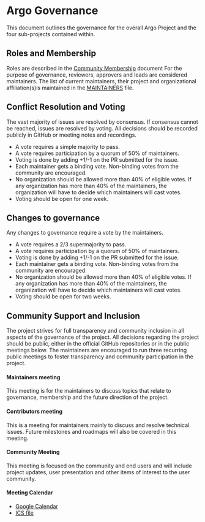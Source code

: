 # Argo Governance
This document outlines the governance for the overall Argo Project and the four sub-projects contained within.  

## Roles and Membership
Roles are described in the [Community Membership](https://github.com/argoproj/argoproj/blob/master/community/membership.md) document
For the purpose of governance, reviewers, approvers and leads are considered maintainers.
The list of current maintainers, their project and organizational affiliation(s)is maintained in the [MAINTAINERS](https://github.com/argoproj/argoproj/blob/master/MAINTAINERS.md) file.


## Conflict Resolution and Voting
The vast majority of issues are resolved by consensus. If consensus cannot be reached, issues are resolved by voting. All decisions should be recorded publicly in GitHub or meeting notes and recordings.
* A vote requires a simple majority to pass. 
* A vote requires participation by a quorum of 50% of maintainers.
* Voting is done by adding +1/-1 on the PR submitted for the issue. 
* Each maintainer gets a binding vote. Non-binding votes from the community are encouraged. 
* No organization should be allowed more than 40% of eligible votes. If any organization has more than 40% of the maintainers, the organization will have to decide which maintainers will cast votes.
* Voting should be open for one week.

## Changes to governance
Any changes to governance require a vote by the maintainers.  
* A vote requires a 2/3 supermajority to pass. 
* A vote requires participation by a quorum of 50% of maintainers.
* Voting is done by adding +1/-1 on the PR submitted for the issue. 
* Each maintainer gets a binding vote. Non-binding votes from the community are encouraged. 
* No organization should be allowed more than 40% of eligible votes. If any organization has more than 40% of the maintainers, the organization will have to decide which maintainers will cast votes. 
* Voting should be open for two weeks.

## Community Support and Inclusion
The project strives for full transparency and community inclusion in all aspects of the governance of the project. All decisions regarding the project should be public, either in the official GitHub repositories or in the public meetings below. 
The maintainers are encouraged to run three recurring public meetings to foster transparency and community participation in the project.

#### Maintainers meeting
This meeting is for the maintainers to discuss topics that relate to governance, membership and the future direction of the project.
#### Contributors meeting
This is a meeting for maintainers mainly to discuss and resolve technical issues. Future milestones and roadmaps will also be covered in this meeting. 
#### Community Meeting
This meeting is focused on the community and end users and will include project updates, user presentation and other items of interest to the user community.

#### Meeting Calendar
* [Google Calendar](https://calendar.google.com/calendar/embed?src=argoproj@gmail.com)
* [ICS file](https://calendar.google.com/calendar/ical/argoproj%40gmail.com/public/basic.ics)
